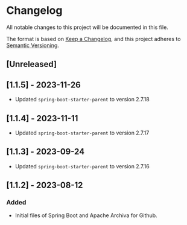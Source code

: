 # Changelog

All notable changes to this project will be documented in this file.

The format is based on [Keep a Changelog](https://keepachangelog.com/en/1.0.0/),
and this project adheres to [Semantic Versioning](https://semver.org/spec/v2.0.0.html).

## [Unreleased]

## [1.1.5] - 2023-11-26
- Updated `spring-boot-starter-parent` to version 2.7.18

## [1.1.4] - 2023-11-11
- Updated `spring-boot-starter-parent` to version 2.7.17

## [1.1.3] - 2023-09-24
- Updated `spring-boot-starter-parent` to version 2.7.16

## [1.1.2] - 2023-08-12
### Added
- Initial files of Spring Boot and Apache Archiva for Github.